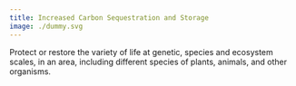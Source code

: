 ```yaml
---
title: Increased Carbon Sequestration and Storage
image: ./dummy.svg
---
```


Protect or restore the variety of life at genetic, species and ecosystem scales, in an area, including different species of plants, animals, and other organisms.

